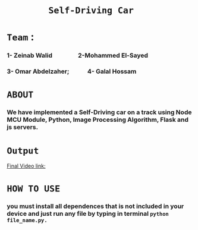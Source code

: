 # &emsp;&emsp;&emsp;&emsp;**`Self-Driving Car`**
# **`Team`** :
### 1- Zeinab Walid &emsp;&emsp;&emsp;&emsp;2-Mohammed El-Sayed
### 3- Omar Abdelzaher;&emsp;&emsp;&emsp;4- Galal Hossam       

# **`ABOUT`**
### We have implemented a Self-Driving car on a track using Node MCU Module, Python, Image Processing Algorithm, Flask and js servers.  

# **`Output`**
[Final Video link:](https://drive.google.com/file/d/1kgEz7SHL60EEgZbcs8PtzwHS51ZOtbqg/view?usp=sharing)



# **`HOW TO USE`**
### you must install all dependences that is not included in your device and just run any file by typing in terminal `python file_name.py.`




